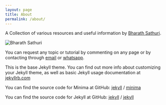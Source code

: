 ```yaml
---
layout: page
title: About
permalink: /about/
---
```


A Collection of various resources and useful information by [Bharath Sathuri](https://about.me/bharathsathuri/). 

![Bharath Sathuri](assets/images/bharath.jpg "SIMHA")

You can request any topic or tutorial by commenting on any page or by contacting through [email](mailto:sathuribharathbrothers1234@gmail.com) or [whatsapp](https://api.whatsapp.com/send?phone=919133430813).

This is the base Jekyll theme. You can find out more info about customizing your Jekyll theme, as well as basic Jekyll usage documentation at [jekyllrb.com](https://jekyllrb.com/)

You can find the source code for Minima at GitHub:
[jekyll][jekyll-organization] /
[minima](https://github.com/jekyll/minima)

You can find the source code for Jekyll at GitHub:
[jekyll][jekyll-organization] /
[jekyll](https://github.com/jekyll/jekyll)


[jekyll-organization]: https://github.com/jekyll
